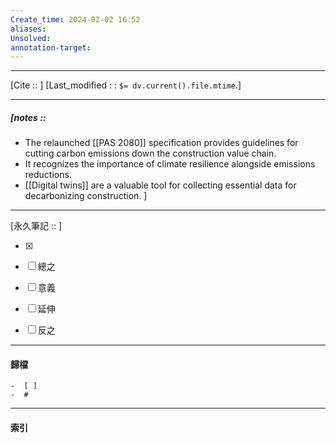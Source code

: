 ```yaml
---
Create_time: 2024-02-02 16:52
aliases: 
Unsolved: 
annotation-target:
---
```


---
[Cite ::  ]
[Last_modified : : `$= dv.current().file.mtime`.]


---
##### [notes ::  
- The relaunched [[PAS 2080]] specification provides guidelines for cutting carbon emissions down the construction value chain.
- It recognizes the importance of climate resilience alongside emissions reductions.
- [[Digital twins]] are a valuable tool for collecting essential data for decarbonizing construction.
]


---

[永久筆記 :: ]
	
- [x]

- [ ] 總之

- [ ] 意義

- [ ] 延伸

- [ ] 反之


---
#### 歸檔 
	-  [ ]
	-  #


---
#### 索引
